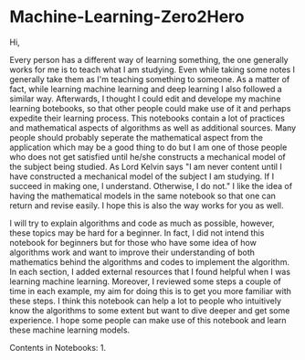 # Machine-Learning-Zero2Hero

Hi,

Every person has a different way of learning something, the one generally works for me is to teach what I am studying. Even while taking some notes I generally take them as I'm teaching something to someone. As a matter of fact, while learning machine learning and deep learning I also followed a similar way. Afterwards, I thought I could edit and develope my machine learning botebooks, so that other people could make use of it and perhaps expedite their learning process. This notebooks contain a lot of practices and mathematical aspects of algorithms as well as additional sources. Many people should probably seperate the mathematical aspect from the application which may be a good thing to do but I am one of those people who does not get satisfied until he/she constructs a mechanical model of the subject being studied. As Lord Kelvin says "I am never content until I have constructed a mechanical model of the subject I am studying. If I succeed in making one, I understand. Otherwise, I do not." I like the idea of having the mathematical models in the same notebook so that one can return and revise easily. I hope this is also the way works for you as well.

 I will try to explain algorithms and code as much as possible, however, these topics may be hard for a beginner. In fact, I did not intend this notebook for beginners but for those who have some idea of how algorithms work and want to improve their understanding of both mathematics behind the algorithms and codes to implement the algorithm. In each section, I added external resources that I found helpful when I was learning machine learning. Moreover, I reviewed some steps a couple of time in each example, my aim for doing this is to get you more familiar with these steps. I think this notebook can help a lot to people who intuitively know the algorithms to some extent but want to dive deeper and get some experience. I hope some people can make use of this notebook and learn these machine learning models.
 
 Contents in Notebooks:
 1.
